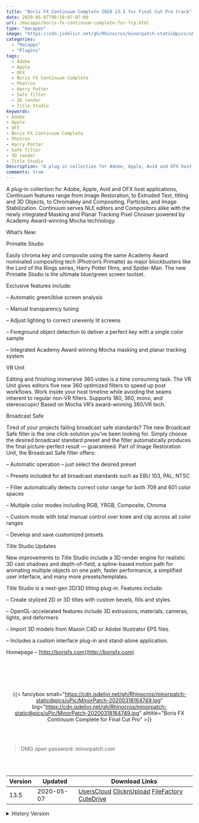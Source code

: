 ```yaml
---
title: "Boris FX Continuum Complete 2020 13.5 for Final Cut Pro Crack"
date: 2020-05-07T00:18:07-07:00
url: /macapps/boris-fx-continuum-complete-for-fcp.html
type: "macapps"
image: "https://cdn.jsdelivr.net/gh/Rhinocros/minorpatch-static@pics/uPic/83hvbh.png"
categories:
  - "Macapps"
  - "Plugins"
tags:
  - Adobe
  - Apple
  - OFX
  - Boris FX Continuum Complete
  - Photron
  - Harry Potter
  - Safe filter
  - 3D render
  - Title Studio
keywords:
- Adobe
- Apple
- OFX
- Boris FX Continuum Complete
- Photron
- Harry Potter
- Safe filter
- 3D render
- Title Studio
Description: "A plug-in collection for Adobe, Apple, Avid and OFX host applications, Continuum features range from Image Restoration, to Extruded Text, titling and 3D Objects, to Chromakey and Compositing, Particles, and Image Stabilization"
comments: true
---
```


A plug-in collection for Adobe, Apple, Avid and OFX host applications, Continuum features range from Image Restoration, to Extruded Text, titling and 3D Objects, to Chromakey and Compositing, Particles, and Image Stabilization. Continuum serves NLE editors and Compositors alike with the newly integrated Masking and Planar Tracking Pixel Chooser powered by Academy Award-winning Mocha technology.

What’s New:

Primatte Studio

Easily chroma key and composite using the same Academy Award nominated compositing tech (Photron’s Primatte) as major blockbusters like the Lord of the Rings series, Harry Potter films, and Spider-Man. The new Primatte Studio is the ultimate blue/green screen toolset.

Exclusive features include:

– Automatic green/blue screen analysis

– Manual transparency tuning

– Adjust lighting to correct unevenly lit screens

– Foreground object detection to deliver a perfect key with a single color sample

– Integrated Academy Award winning Mocha masking and planar tracking system



VR Unit

Editing and finishing immersive 360 video is a time consuming task. The VR Unit gives editors five new 360 optimized filters to speed up
post workflows. Work inside your host timeline while avoiding the seams inherent to regular non-VR filters. Supports 180, 360, mono, and
stereoscopic! Based on Mocha VR’s award-winning 360/VR tech.



Broadcast Safe

Tired of your projects failing broadcast safe standards? The new Broadcast Safe filter is the one click-solution you’ve been looking for.
Simply choose the desired broadcast standard preset and the filter automatically produces the final picture-perfect result — guaranteed.
Part of Image Restoration Unit, the Broadcast Safe filter offers:



– Automatic operation – just select the desired preset

– Presets included for all broadcast standards such as EBU 103, PAL, NTSC

– Filter automatically detects correct color range for both 709 and 601 color spaces

– Multiple color modes including RGB, YRGB, Composite, Chroma

– Custom mode with total manual control over knee and clip across all color ranges

– Develop and save customized presets



Title Studio Updates

New improvements to Title Studio include a 3D render engine for realistic 3D cast shadows and depth-of-field, a spline-based motion path
for animating multiple objects on one path, faster performance, a simplified user interface, and many more presets/templates.



Title Studio is a next-gen 2D/3D titling plug-in. Features include:

– Create stylized 2D or 3D titles with custom bevels, fills and styles.

– OpenGL-accelerated features include 3D extrusions, materials, cameras, lights, and deformers

– Import 3D models from Maxon C4D or Adobe Illustrator EPS files.

– Includes a custom interface plug-in and stand-alone application.


Homepage – [http://borisfx.com](http://borisfx.com)

<br/>
<br/>
<script async src="https://pagead2.googlesyndication.com/pagead/js/adsbygoogle.js"></script>
<ins class="adsbygoogle"
     style="display:block; text-align:center;"
     data-ad-layout="in-article"
     data-ad-format="fluid"
     data-ad-client="ca-pub-8746275014476192"
     data-ad-slot="5144997159"></ins>
<script>
     (adsbygoogle = window.adsbygoogle || []).push({});
</script>
<br/>
<br/>


<center>

{{< fancybox small="https://cdn.jsdelivr.net/gh/Rhinocros/minorpatch-static@pics/uPic/MinorPatch-20200318164749.jpg" big="https://cdn.jsdelivr.net/gh/Rhinocros/minorpatch-static@pics/uPic/MinorPatch-20200318164749.jpg" alttitle="Boris FX Continuum Complete for Final Cut Pro" >}}

</center>

<br/>
<br/>


> DMG open password: minorpatch.com

<br/>

<br/>
<div id="history_version" class="history_version">

| Version | Updated | Download Links |
| ---- | ---- | ---- |
| 13.5 | 2020-05-07 | [UsersCloud](https://ouo.io/5eReUU)   [ClicknUpload](https://ouo.io/0n9y88)   [FileFactory](https://ouo.io/xvt6w3)   [CuteDrive](https://ouo.io/9OWVPC6) |
<details>
<summary>History Version</summary>

| Version | Updated | Download Links |
| ---- | ---- | ---- |
| 13.0.3 | 2020-03-18 | [UsersCloud](https://ouo.io/cCqoZ8)   [ClicknUpload](https://ouo.io/t68QOX)   [FileFactory](https://ouo.io/O4mRIq)   [CuteDrive](https://ouo.io/OSYopR) |
</details>

</div>
